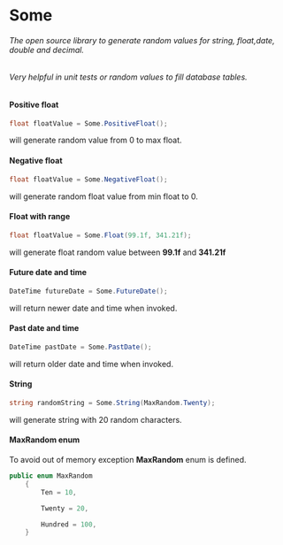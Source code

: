 # Some

###### The open source library to generate random values for string, float,date, double and decimal.
###### Very helpful in unit tests or random values to fill database tables.

#### Positive float
```cs
float floatValue = Some.PositiveFloat();
```
will generate random value from 0 to max float. 

#### Negative float
```cs
float floatValue = Some.NegativeFloat();
```
will generate random float value from min float to 0.

#### Float with range
```cs
float floatValue = Some.Float(99.1f, 341.21f);
```

will generate float random value between **99.1f** and **341.21f**  

#### Future date and time
```cs
DateTime futureDate = Some.FutureDate();
```
will return newer date and time when invoked. 

#### Past date and time
```cs
DateTime pastDate = Some.PastDate();
```
will return older date and time when invoked.

#### String 
```cs
string randomString = Some.String(MaxRandom.Twenty);
```
will generate string with 20 random characters.

#### MaxRandom enum
To avoid out of memory exception **MaxRandom** enum is defined.
```cs
public enum MaxRandom
    {
        Ten = 10,

        Twenty = 20,

        Hundred = 100,
    }
```
